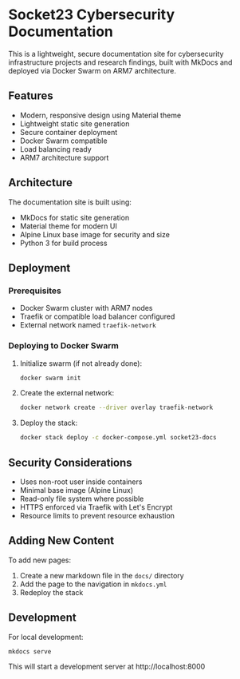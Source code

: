 # Socket23 Cybersecurity Documentation

This is a lightweight, secure documentation site for cybersecurity infrastructure projects and research findings, built with MkDocs and deployed via Docker Swarm on ARM7 architecture.

## Features

- Modern, responsive design using Material theme
- Lightweight static site generation
- Secure container deployment
- Docker Swarm compatible
- Load balancing ready
- ARM7 architecture support

## Architecture

The documentation site is built using:
- MkDocs for static site generation
- Material theme for modern UI
- Alpine Linux base image for security and size
- Python 3 for build process

## Deployment

### Prerequisites
- Docker Swarm cluster with ARM7 nodes
- Traefik or compatible load balancer configured
- External network named `traefik-network`

### Deploying to Docker Swarm

1. Initialize swarm (if not already done):
   ```bash
   docker swarm init
   ```

2. Create the external network:
   ```bash
   docker network create --driver overlay traefik-network
   ```

3. Deploy the stack:
   ```bash
   docker stack deploy -c docker-compose.yml socket23-docs
   ```

## Security Considerations

- Uses non-root user inside containers
- Minimal base image (Alpine Linux)
- Read-only file system where possible
- HTTPS enforced via Traefik with Let's Encrypt
- Resource limits to prevent resource exhaustion

## Adding New Content

To add new pages:
1. Create a new markdown file in the `docs/` directory
2. Add the page to the navigation in `mkdocs.yml`
3. Redeploy the stack

## Development

For local development:
```bash
mkdocs serve
```

This will start a development server at http://localhost:8000

